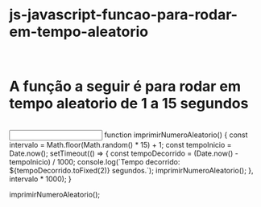 # js-javascript-funcao-para-rodar-em-tempo-aleatorio
<br>
<h1> A função  a seguir é para rodar em tempo aleatorio de 1 a 15 segundos </h1>
<br>
<input>
function imprimirNumeroAleatorio() {
    const intervalo = Math.floor(Math.random() * 15) + 1;
    const tempoInicio = Date.now();
    setTimeout(() => {
      const tempoDecorrido = (Date.now() - tempoInicio) / 1000;
      console.log(`Tempo decorrido: ${tempoDecorrido.toFixed(2)} segundos.`);
      imprimirNumeroAleatorio();
    }, intervalo * 1000);
  }
  
  imprimirNumeroAleatorio();
</input>
